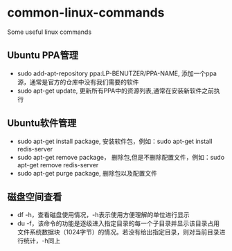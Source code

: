 # common-linux-commands
Some useful linux commands

## Ubuntu PPA管理
* sudo add-apt-repository ppa:LP-BENUTZER/PPA-NAME, 添加一个ppa源，通常是官方的仓库中没有我们需要的软件
* sudo apt-get update, 更新所有PPA中的资源列表,通常在安装新软件之前执行

## Ubuntu软件管理
* sudo apt-get install package, 安装软件包，例如：sudo apt-get install redis-server
* sudo apt-get remove package， 删除包,但是不删除配置文件，例如：sudo apt-get remove redis-server
* sudo apt-get purge package, 删除包以及配置文件

## 磁盘空间查看
* df -h，查看磁盘使用情况，-h表示使用方便理解的单位进行显示
* du -f，该命令的功能是逐级进入指定目录的每一个子目录并显示该目录占用文件系统数据块（1024字节）的情况。若没有给出指定目录，则对当前目录进行统计，-h同上

